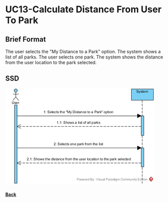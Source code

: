 # UC13-Calculate Distance From User To Park

## Brief Format

The user selects the "My Distance to a Park" option.
The system shows a list of all parks.
The user selects one park.
The system shows the distance from the user location to the park selected.

## SSD
![UC13-Calculate Distance From User To Park-SSD](UC13-SSD.jpg)

#### [Back](../UseCases.md)